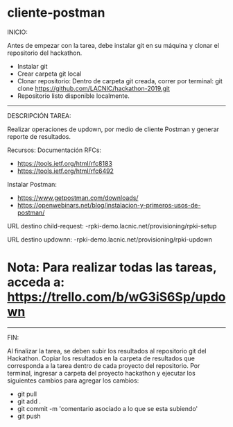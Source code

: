 # cliente-postman

INICIO: 

Antes de empezar con la tarea, debe instalar git en su máquina y clonar el repositorio del hackathon.
 - Instalar git
 - Crear carpeta git local
 - Clonar repositorio: Dentro de carpeta git creada, correr por terminal:
 git clone https://github.com/LACNIC/hackathon-2019.git
- Repositorio listo disponible localmente.

-----------------------------------------------------------------------
DESCRIPCIÓN TAREA:

Realizar operaciones de updown, por medio de cliente Postman y generar reporte de resultados.

Recursos:
Documentación RFCs:
 - https://tools.ietf.org/html/rfc8183
 - https://tools.ietf.org/html/rfc6492

Instalar Postman: 
 - https://www.getpostman.com/downloads/
 - https://openwebinars.net/blog/instalacion-y-primeros-usos-de-postman/

URL destino child-request:
 -rpki-demo.lacnic.net/provisioning/rpki-setup

URL destino updownn:
 -rpki-demo.lacnic.net/provisioning/rpki-updown

# Nota: Para realizar todas las tareas, acceda a: https://trello.com/b/wG3iS6Sp/updown

----------------------------------------------------------------------
FIN: 

Al finalizar la tarea, se deben subir los resultados al repositorio git del Hackathon. Copiar los resultados en la carpeta de resultados que corresponda a la tarea dentro de cada proyecto del repositorio.
Por terminal, ingresar a carpeta del proyecto hackathon y ejecutar los siguientes cambios para agregar los cambios:
- git pull 
- git add . 
- git commit -m 'comentario asociado a lo que se esta subiendo'
- git push
